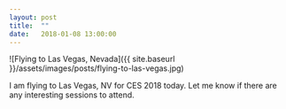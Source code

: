 ```yaml
---
layout: post
title:  ""
date:   2018-01-08 13:00:00
---
```


![Flying to Las Vegas, Nevada]({{ site.baseurl }}/assets/images/posts/flying-to-las-vegas.jpg)

I am flying to Las Vegas, NV for CES 2018 today. Let me know if there are any interesting sessions to attend.
